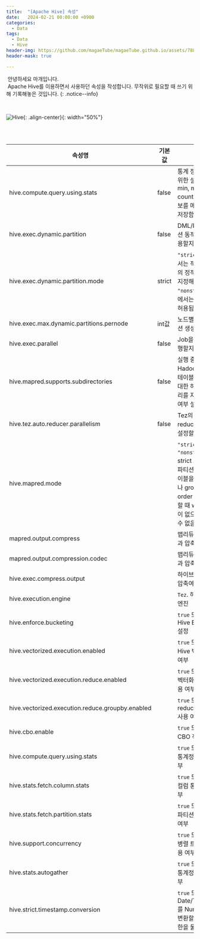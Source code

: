 ```yaml
---
title:  "[Apache Hive] 속성"
date:   2024-02-21 00:00:00 +0900
categories:
  - Data
tags:
  - Data
  - Hive
header-img: https://github.com/magaeTube/magaeTube.github.io/assets/78892113/699e3285-1cf6-4f4d-afc2-1de15161a8d8
header-mask: true

---
```


&nbsp;안녕하세요 마개입니다.  
&nbsp;Apache Hive를 이용하면서 사용하던 속성을 작성합니다. 무작위로 필요할 때 쓰기 위해 기록해놓은 것입니다.
{: .notice--info}

<br>

![Hive](https://github.com/magaeTube/magaeTube.github.io/assets/78892113/699e3285-1cf6-4f4d-afc2-1de15161a8d8){: .align-center}{: width="50%"}

<br><br>

|속성명|기본값| 설명                                                                      |
|----|----|-------------------------------------------------------------------------|
|hive.compute.query.using.stats|false| 통계 정보 수집을 위한 설정으로 min, max, count(1) 같은 정보를 메타스토어에 저장함.                 |
|hive.exec.dynamic.partition|false| DML/DDL에 파티션 동적 할당을 허용할지 말지 설정                                          |
|hive.exec.dynamic.partition.mode|strict| `"strict"` 모드에서는 적어도 하나의 정적 파티션을 지정해야 함. `"nonstrict"` 모드에서는 동적으로 허용됨.  |
|hive.exec.max.dynamic.partitions.pernode|int값| 노드별 동적 파티션 생성 개수                                                        |
|hive.exec.parallel|false| Job을 병렬로 실행할지 여부 설정                                                     |
|hive.mapred.supports.subdirectories|false| 실행 중인 Hadoop 버전이 테이블/파티션에 대한 하위 디렉터리를 지원하는지 여부 설정                       |
|hive.tez.auto.reducer.parallelism|false| Tez의 자동 병렬 reducer 속성을 설정할지 여부                                          |
|hive.mapred.mode||`"strict"` 또는 `"nonstrict"`. strict 모드에서는 파티션 처리된 테이블을 조회할 때나 group by, order by를 처리할 때 where 조건이 없으면 처리할 수 없음.|
|mapred.output.compress||맵리듀스 처리 결과 압축 여부|
|mapred.output.compression.codec||맵리듀스 처리 결과 압축 방식|
|hive.exec.compress.output||하이브 처리 결과 압축여부|
|hive.execution.engine||`Tez`. 하이브 실행 엔진|
|hive.enforce.bucketing||`true` 또는 `false`. Hive Bucketing 설정|
|hive.vectorized.execution.enabled||`true` 또는 `false`. Hive 벡터화 사용 여부|
|hive.vectorized.execution.reduce.enabled||`true` 또는 `false`. 벡터화 reduce 사용 여부|
|hive.vectorized.execution.reduce.groupby.enabled||`true` 또는 `false`. reduce group by 사용 여부|
|hive.cbo.enable||`true` 또는 `false`. CBO 적용 여부|
|hive.compute.query.using.stats||`true` 또는 `false`. 통계정보 활용 여부|
|hive.stats.fetch.column.stats||`true` 또는 `false`. 컬럼 통계정보 여부|
|hive.stats.fetch.partition.stats||`true` 또는 `false`. 파티션 통계정보 여부|
|hive.support.concurrency||`true` 또는 `false`. 병렬 트랜잭션 허용 여부|
|hive.stats.autogather||`true` 또는 `false`. 통계정보 수집 여부|
|hive.strict.timestamp.conversion||`true` 또는 `false`. Date/Timestamp를 Numeric으로 변환할 수 있게 제한을 둘지 여부|